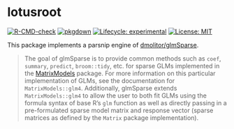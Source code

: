 
<!-- README.md is generated from README.Rmd. Please edit that file -->

# lotusroot

<!-- badges: start -->

[![R-CMD-check](https://github.com/paithiov909/lotusroot/workflows/R-CMD-check/badge.svg)](https://github.com/paithiov909/lotusroot/actions)
[![pkgdown](https://github.com/paithiov909/lotusroot/workflows/pkgdown/badge.svg)](https://github.com/paithiov909/lotusroot/actions)
[![Lifecycle:
experimental](https://img.shields.io/badge/lifecycle-experimental-orange.svg)](https://lifecycle.r-lib.org/articles/stages.html#experimental)
[![License:
MIT](https://img.shields.io/badge/license-MIT-blue.svg)](https://opensource.org/licenses/MIT)
<!-- badges: end -->

This package implements a parsnip engine of
[dmolitor/glmSparse](https://github.com/dmolitor/glmSparse).

> The goal of glmSparse is to provide common methods such as `coef`,
> `summary`, `predict`, `broom::tidy`, etc. for sparse GLMs implemented
> in the
> [MatrixModels](https://cran.r-project.org/web/packages/MatrixModels/index.html)
> package. For more information on this particular implementation of
> GLMs, see the documentation for `MatrixModels::glm4`. Additionally,
> glmSparse extends `MatrixModels::glm4` to allow the user to both fit
> GLMs using the formula syntax of base R’s `glm` function as well as
> directly passing in a pre-formulated sparse model matrix and response
> vector (sparse matrices as defined by the `Matrix` package
> implementation).
